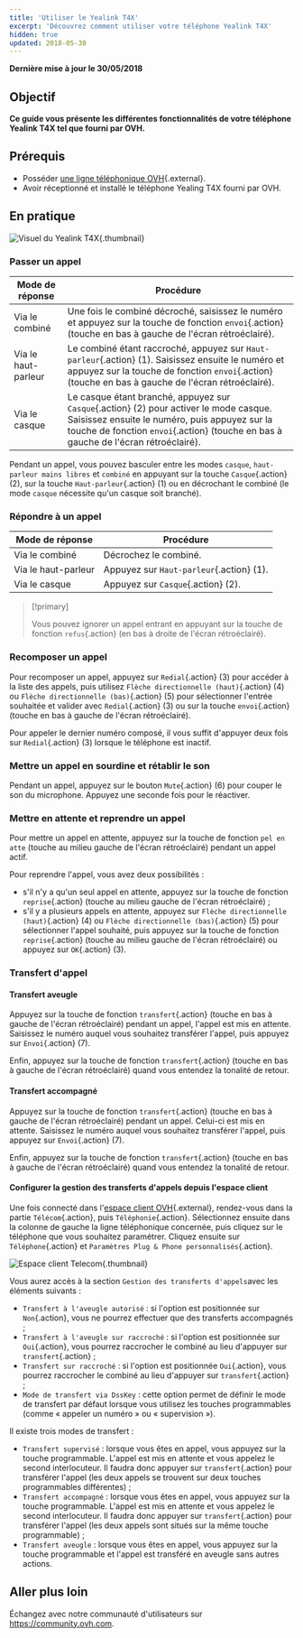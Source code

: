 ```yaml
---
title: 'Utiliser le Yealink T4X'
excerpt: 'Découvrez comment utiliser votre téléphone Yealink T4X'
hidden: true
updated: 2018-05-30
---
```


**Dernière mise à jour le 30/05/2018**

## Objectif

**Ce guide vous présente les différentes fonctionnalités de votre téléphone Yealink T4X tel que fourni par OVH.**

## Prérequis

- Posséder [une ligne téléphonique OVH](https://www.ovhtelecom.fr/telephonie/){.external}.
- Avoir réceptionné et installé le téléphone Yealing T4X fourni par OVH.


## En pratique

![Visuel du Yealink T4X](images/t41p.png){.thumbnail}


### Passer un appel

|Mode de réponse|Procédure|
|---|---|
|Via le combiné|Une fois le combiné décroché, saisissez le numéro et appuyez sur la touche de fonction `envoi`{.action} (touche en bas à gauche de l'écran rétroéclairé).|
|Via le haut-parleur|Le combiné étant raccroché, appuyez sur `Haut-parleur`{.action} (1). Saisissez ensuite le numéro et appuyez sur la touche de fonction `envoi`{.action} (touche en bas à gauche de l'écran rétroéclairé).|
|Via le casque|Le casque étant branché, appuyez sur `Casque`{.action} (2) pour activer le mode casque. Saisissez ensuite le numéro, puis appuyez sur la touche de fonction `envoi`{.action} (touche en bas à gauche de l'écran rétroéclairé).|

Pendant un appel, vous pouvez basculer entre les modes `casque`, `haut-parleur mains libres` et `combiné` en appuyant sur la touche `Casque`{.action} (2), sur la touche `Haut-parleur`{.action} (1) ou en décrochant le combiné (le mode `casque` nécessite qu'un casque soit branché).


### Répondre à un appel

|Mode de réponse|Procédure|
|---|---|
|Via le combiné|Décrochez le combiné.|
|Via le haut-parleur|Appuyez sur `Haut-parleur`{.action} (1).|
|Via le casque|Appuyez sur `Casque`{.action} (2).|

> [!primary]
>
> Vous pouvez ignorer un appel entrant en appuyant sur la touche de fonction `refus`{.action} (en bas à droite de l'écran rétroéclairé).
>

### Recomposer un appel

Pour recomposer un appel, appuyez sur `Redial`{.action} (3) pour accéder à la liste des appels, puis utilisez `Flèche directionnelle (haut)`{.action} (4) ou `Flèche directionnelle (bas)`{.action} (5) pour sélectionner l'entrée souhaitée et valider avec `Redial`{.action} (3) ou sur la touche `envoi`{.action} (touche en bas à gauche de l'écran rétroéclairé).

Pour appeler le dernier numéro composé, il vous suffit d'appuyer deux fois sur `Redial`{.action} (3) lorsque le téléphone est inactif.


### Mettre un appel en sourdine et rétablir le son

Pendant un appel, appuyez sur le bouton `Mute`{.action} (6) pour couper le son du microphone. Appuyez une seconde fois pour le réactiver.


### Mettre en attente et reprendre un appel

Pour mettre un appel en attente, appuyez sur la touche de fonction `pel en atte` (touche au milieu gauche de l'écran rétroéclairé) pendant un appel actif.

Pour reprendre l'appel, vous avez deux possibilités :

- s'il n'y a qu'un seul appel en attente, appuyez sur la touche de fonction `reprise`{.action} (touche au milieu gauche de l'écran rétroéclairé) ;
- s'il y a plusieurs appels en attente, appuyez sur `Flèche directionnelle (haut)`{.action} (4) ou `Flèche directionnelle (bas)`{.action} (5) pour sélectionner l'appel souhaité, puis appuyez sur la touche de fonction `reprise`{.action} (touche au milieu gauche de l'écran rétroéclairé) ou appuyez sur `OK`{.action} (3).


### Transfert d'appel

#### Transfert aveugle

Appuyez sur la touche de fonction `transfert`{.action} (touche en bas à gauche de l'écran rétroéclairé) pendant un appel, l'appel est mis en attente. Saisissez le numéro auquel vous souhaitez transférer l'appel, puis appuyez sur `Envoi`{.action} (7).

Enfin, appuyez sur la touche de fonction `transfert`{.action} (touche en bas à gauche de l'écran rétroéclairé) quand vous entendez la tonalité de retour.


#### Transfert accompagné

Appuyez sur la touche de fonction `transfert`{.action} (touche en bas à gauche de l'écran rétroéclairé) pendant un appel. Celui-ci est mis en attente. Saisissez le numéro auquel vous souhaitez transférer l'appel, puis appuyez sur `Envoi`{.action} (7).

Enfin, appuyez sur la touche de fonction `transfert`{.action} (touche en bas à gauche de l'écran rétroéclairé) quand vous entendez la tonalité de retour.


#### Configurer la gestion des transferts d'appels depuis l'espace client

Une fois connecté dans l'[espace client OVH](https://www.ovh.com/auth/?action=gotomanager&from=https://www.ovh.com/fr/&ovhSubsidiary=fr){.external}, rendez-vous dans la partie `Télécom`{.action}, puis `Téléphonie`{.action}. Sélectionnez ensuite dans la colonne de gauche la ligne téléphonique concernée, puis cliquez sur le téléphone que vous souhaitez paramétrer. Cliquez ensuite sur `Téléphone`{.action} et `Paramètres Plug & Phone personnalisés`{.action}.

![Espace client Telecom](images/control_panel_telecom.png){.thumbnail}

Vous aurez accès à la section `Gestion des transferts d'appels`avec les éléments suivants :

- `Transfert à l'aveugle autorisé` : si l'option est positionnée sur `Non`{.action}, vous ne pourrez effectuer que des transferts accompagnés ;
- `Transfert à l'aveugle sur raccroché` : si l'option est positionnée sur `Oui`{.action}, vous pourrez raccrocher le combiné au lieu d'appuyer sur `transfert`{.action} ;
- `Transfert sur raccroché` : si l'option est positionnée `Oui`{.action}, vous pourrez raccrocher le combiné au lieu d'appuyer sur `transfert`{.action} ;
- `Mode de transfert via DssKey` : cette option permet de définir le mode de transfert par défaut lorsque vous utilisez les touches programmables (comme « appeler un numéro » ou « supervision »).

Il existe trois modes de transfert :
 
- `Transfert supervisé` : lorsque vous êtes en appel, vous appuyez sur la touche programmable. L'appel est mis en attente et vous appelez le second interlocuteur. Il faudra donc appuyer sur `transfert`{.action} pour transférer l'appel (les deux appels se trouvent sur deux touches programmables différentes) ;
- `Transfert accompagné` : lorsque vous êtes en appel, vous appuyez sur la touche programmable. L'appel est mis en attente et vous appelez le second interlocuteur. Il faudra donc appuyer sur `transfert`{.action} pour transférer l'appel (les deux appels sont situés sur la même touche programmable) ;
- `Transfert aveugle` : lorsque vous êtes en appel, vous appuyez sur la touche programmable et l'appel est transféré en aveugle sans autres actions.


## Aller plus loin

Échangez avec notre communauté d'utilisateurs sur <https://community.ovh.com>.

